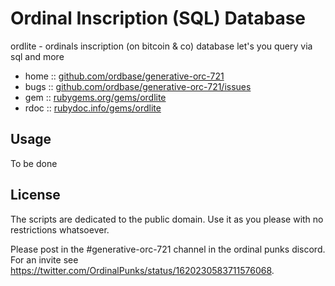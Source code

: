 # Ordinal Inscription (SQL) Database 


ordlite - ordinals inscription (on bitcoin & co) database let's you query via sql and more


* home  :: [github.com/ordbase/generative-orc-721](https://github.com/ordbase/generative-orc-721)
* bugs  :: [github.com/ordbase/generative-orc-721/issues](https://github.com/ordbase/generative-orc-721/issues)
* gem   :: [rubygems.org/gems/ordlite](https://rubygems.org/gems/ordlite)
* rdoc  :: [rubydoc.info/gems/ordlite](http://rubydoc.info/gems/ordlite)



##  Usage

To be done






## License

The scripts are dedicated to the public domain.
Use it as you please with no restrictions whatsoever.



Please post in the #generative-orc-721 channel
in the ordinal punks discord.
For an invite
see <https://twitter.com/OrdinalPunks/status/1620230583711576068>.


